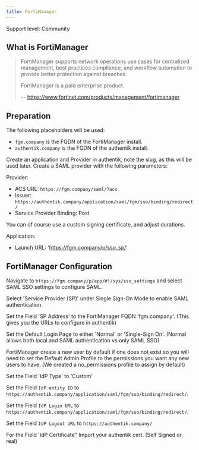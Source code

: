 ```yaml
---
title: FortiManager
---
```


<span class="badge badge--secondary">Support level: Community</span>

## What is FortiManager

> FortiManager supports network operations use cases for centralized management, best practices compliance, and workflow automation to provide better protection against breaches.
>
> FortiManager is a paid enterprise product.
>
> -- https://www.fortinet.com/products/management/fortimanager

## Preparation

The following placeholders will be used:

-   `fgm.company` is the FQDN of the FortiManager install.
-   `authentik.company` is the FQDN of the authentik install.

Create an application and Provider in authentik, note the slug, as this will be used later. Create a SAML provider with the following parameters:

Provider:

-   ACS URL: `https://fgm.company/saml/?acs`
-   Issuer: `https://authentik.company/application/saml/fgm/sso/binding/redirect/`
-   Service Provider Binding: Post

You can of course use a custom signing certificate, and adjust durations.

Application:

-   Launch URL: 'https://fgm.company/p/sso_sp/'

## FortiManager Configuration

Navigate to `https://fgm.company/p/app/#!/sys/sso_settings` and select SAML SSO settings to configure SAML.

Select 'Service Provider (SP)' under Single Sign-On Mode to enable SAML authentication.

Set the Field 'SP Address' to the FortiManager FQDN 'fgm.company'. (This gives you the URLs to configure in authentik)

Set the Default Login Page to either 'Normal' or 'Single-Sign On'. (Normal allows both local and SAML authentication vs only SAML SSO)

FortiManager create a new user by default if one does not exist so you will need to set the Default Admin Profile to the permissions you want any new users to have. (We created a no_permissions profile to assign by default)

Set the Field 'IdP Type' to 'Custom'

Set the Field `IdP entity ID` to `https://authentik.company/application/saml/fgm/sso/binding/redirect/`.

Set the Field `IdP Login URL` to `https://authentik.company/application/saml/fgm/sso/binding/redirect/`.

Set the Field `IdP Logout URL` to `https://authentik.company/`

For the Field 'IdP Certificate" Import your authentik cert. (Self Signed or real)
